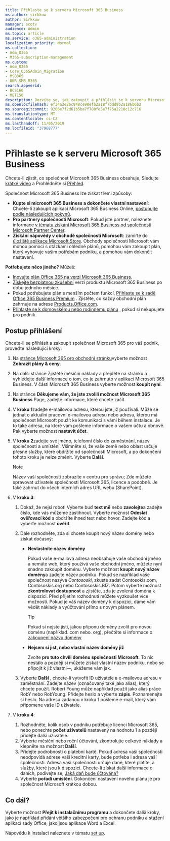 ```yaml
---
title: Přihlaste se k serveru Microsoft 365 Business
ms.author: sirkkuw
author: Sirkkuw
manager: scotv
audience: Admin
ms.topic: article
ms.service: o365-administration
localization_priority: Normal
ms.collection:
- Adm_O365
- M365-subscription-management
ms.custom:
- Adm_O365
- Core_O365Admin_Migration
- MSB365
- OKR_SMB_M365
search.appverid:
- BCS160
- MET150
description: Dozvíte se, jak zakoupit a přihlásit se k serveru Microsoft 365 Business.
ms.openlocfilehash: ef34a3e2bc848ce98efb2218f7bdd9b2a186b6b2
ms.sourcegitcommit: 9206e7f2d61b5ba7f788fe5e7f75a2218c12c716
ms.translationtype: MT
ms.contentlocale: cs-CZ
ms.lasthandoff: 11/05/2019
ms.locfileid: "37968777"
---
```

# <a name="sign-up-for-microsoft-365-business"></a>Přihlaste se k serveru Microsoft 365 Business

Chcete-li zjistit, co společnost Microsoft 365 Business obsahuje, Sledujte [krátké video](https://go.microsoft.com/fwlink/?linkid=2109651) a Prohlédněte si [Přehled](microsoft-365-business-overview.md).

Společnost Microsoft 365 Business lze získat třemi způsoby:
- **Kupte si microsoft 365 Business a dokončete vlastní nastavení**: Chcete-li zakoupit aplikaci Microsoft 365 Business Online, [postupujte podle následujících pokynů](#sign-up-steps).
- **Pro partnery společnosti Microsoft**: Pokud jste partner, naleznete informace [v tématu získání Microsoft 365 Business od společnosti Microsoft Partner Center](get-microsoft-365-business.md#get-microsoft-365-business-from-microsoft-partner-center).
- **Získání nápovědy v obchodě společnosti Microsoft**: zamiřte do [úložiště aplikace Microsoft Store](https://go.microsoft.com/fwlink/?linkid=2109652). Obchody společnosti Microsoft vám mohou pomoci s otázkami ohledně plánů, pomohou vám zakoupit plán, který vyhovuje vašim potřebám podniku, a pomohou vám dokončit nastavení.

**Potřebujete něco jiného?** Můžeš:
- [Inovujte plán Office 365 na verzi Microsoft 365 Business](migrate-to-microsoft-365-business.md).
- [Získejte bezplatnou zkušební](https://go.microsoft.com/fwlink/p/?linkid=2102309) verzi produktu Microsoft 365 Business po dobu jednoho měsíce.
- Pokud potřebujete plán s menším počtem funkcí, [Přihlaste se k sadě Office 365 Business Premium](https://go.microsoft.com/fwlink/p/?LinkID=510935) . Zjistěte, co každý obchodní plán zahrnuje na adrese [Products.Office.com](https://go.microsoft.com/fwlink/?linkid=2109397).
- [Přihlaste se k domovskému nebo rodinnému plánu](https://go.microsoft.com/fwlink/?linkid=2109398) , pokud si nekupujete pro podnik. 

## <a name="sign-up-steps"></a>Postup přihlášení

Chcete-li se přihlásit a zakoupit společnost Microsoft 365 pro váš podnik, proveďte následující kroky:

1. Na [stránce Microsoft 365 pro obchodní stránku](https://go.microsoft.com/fwlink/?linkid=2109654)vyberte možnost **Zobrazit plány & ceny**. 
2. Na další stránce Zjistěte měsíční náklady a přejděte na stránku a vyhledejte další informace o tom, co je zahrnuto v aplikaci Microsoft 365 Business. V části Microsoft 365 Business vyberte možnost **koupit nyní**.
3. Na stránce **Děkujeme vám, že jste zvolili možnost Microsoft 365 Business** Page, zadejte informace, které chcete začít.
4. V **kroku 1**zadejte e-mailovou adresu, kterou jste již používali. Může se jednat o aktuální pracovní e-mailovou adresu nebo adresu, kterou má společnost Microsoft použít ke komunikaci s vámi během instalace. Je to také adresa, na které vám pošleme informace o vašem účtu a obnově. Pak vyberte možnost **nastavit účet**.
5. V **kroku 2**zadejte své jméno, telefonní číslo do zaměstnání, název společnosti a umístění. Všimněte si, že vaše země nebo oblast určuje přesné služby, které obdržíte od společnosti Microsoft, a po dokončení tohoto kroku je nelze změnit. Vyberte **Další**.
    > [!NOTE]
    > Název vaší společnosti zobrazíte v centru pro správu; Zde můžete spravovat uživatele společnosti Microsoft 365, licence a podobně. Je také zahrnut do všech interních adres URL webu (SharePoint).
6. V **kroku 3**:

    1. Dokaž, že nejsi robot! Vyberte buď **text mě** nebo **zavolejte**a zadejte číslo, kde vás můžeme zastihnout. Vyberte možnost **Odeslat ověřovací kód** a obdržíte ihned text nebo hovor. Zadejte kód a vyberte možnost **ověřit**.
    2. Dále rozhodněte, zda si chcete koupit nový název domény nebo získat dočasný:

        - **Nevlastníte název domény** 
        
            Pokud vaše e-mailová adresa neobsahuje vaše obchodní jméno a nemáte web, který používá vaše obchodní jméno, můžete nyní snadno zakoupit doménu. Vyberte možnost **koupit nový název domény**a zadejte název podniku. Pokud se například vaše společnost nazývá *Contososki*, zkuste zadat Contosokis.com, Contososkis.org nebo Contososkis.BIZ. Potom vyberte možnost **zkontrolovat dostupnost** a zjistěte, zda je zvolená doména k dispozici. Před přijetím rozhodnutí můžete vyzkoušet více možností. Pokud je váš název domény k dispozici, dáme vám vědět náklady a vyúčtování přímo s novým plánem. 
       
            > [!TIP]
            > Pokud si nejste jisti, jakou příponu domény zvolit pro novou doménu (například. com nebo. org), přečtěte si informace o [zakoupení názvu domény](https://go.microsoft.com/fwlink/?linkid=2109700)
        
        - **Nejsem si jist, nebo vlastní název domény již** 
        
             Zvolte **pro tuto chvíli doménu společnosti Microsoft**. To nic nestálo a později si můžete získat vlastní název podniku, nebo se připojit k již vlastni&mdash;, ukážeme vám jak.

    3. Vyberte **Další** , chcete-li vytvořit ID uživatele a e-mailovou adresu v zaměstnání. Zadejte název (označovaný také jako alias), který chcete použít. Robert Young může například použít jako alias práce RobY nebo RobYoung. Přidejte heslo a vyberte **zápis**. Poznamenejte si heslo. Na adresu zadanou v kroku 1 pošleme e-mail, který vám připomene vaše ID uživatele.
7. V **kroku 4**: 

    1. Rozhodněte, kolik osob v podniku potřebuje licenci Microsoft 365, nebo ponechte **počet uživatelů** nastavený na hodnotu 1 a později přidejte další uživatele. 
    2. Vyberte měsíční nebo roční účtování, zkontrolujte celkové náklady a klepněte na možnost **Další**. 
    3. Přidejte podrobnosti o platební kartě. Pokud adresa vaší společnosti neodpovídá adrese vaší kreditní karty, bude potřeba i adresa vaší společnosti. Adresa vaší společnosti určuje daně, které platíte, a služby, které jsou k dispozici. Chcete-li získat další informace o daních, podívejte se, [Jaká daň bude účtována?](https://go.microsoft.com/fwlink/?linkid=2109701)
    4. Vyberte **pořadí umístění**. Dokončení nastavení nového plánu je pro společnost Microsoft krátkou dobou.

## <a name="whats-next"></a>Co dál?

Vyberte možnost **Přejít k instalačnímu programu** a dokončete další kroky, jako je například přidání většího zabezpečení pro ochranu podniku a stažení aplikací sady Office, jako jsou aplikace Word a Excel.

Nápovědu k instalaci naleznete v tématu [set up](set-up.md).

